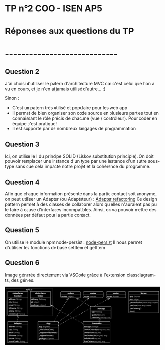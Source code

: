 # TP n°2 COO - ISEN AP5

# Réponses aux questions du TP
# ----------------------------

## Question 2

J'ai choisi d'utiliser le patern d'architecture MVC car c'est celui que l'on a vu en cours, et je n'en ai jamais utilisé d'autre... :)

Sinon :
- C'est un patern très utilisé et populaire pour les web app
- Il permet de bien organiser son code source en plusieurs parties tout en connaissant le rôle précis de chacune (vue / contrôleur). Pour coder en équipe c'est pratique !
- Il est supporté par de nombreux langages de programmation

## Question 3

Ici, on utilise le I du principe SOLID (Liskov substitution principle).
On doit pouvoir remplacer une instance d'un type par une instance d'un autre sous-type sans que cela impacte notre projet et la cohérence du programme.

## Question 4

Afin que chaque information présente dans la partie contact soit anonyme, on peut utiliser un Adapter (ou Adaptateur) :
[Adapter refactoring](https://refactoring.guru/fr/design-patterns/adapter)
Ce design pattern permet à des classes de collaborer alors qu'elles n'auraient pas pu le faire à cause d'interfaces incompatibles.
Ainsi, on va pouvoir mettre des données par défaut pour la partie contact.

## Question 5

On utilise le module npm node-persist :
[node-persist](https://www.npmjs.com/package/node-persist)
Il nous permet d'utiliser les fonctions de base setItem et getItem

## Question 6

Image générée directement via VSCode grâce à l'extension classdiagram-ts, des génies.

![](./q6-TP2-COO-finalClassDiagram.png)
